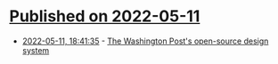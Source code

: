 # [Published on 2022-05-11](index.md)

* [2022-05-11, 18:41:35](https://news.ycombinator.com/item?id=31344066) - [The Washington Post's open-source design system](https://build.washingtonpost.com/)
